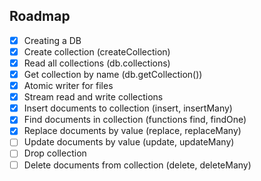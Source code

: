 ## Roadmap

- [x] Creating a DB
- [x] Create collection (createCollection)
- [x] Read all collections (db.collections)
- [x] Get collection by name (db.getCollection())
- [x] Atomic writer for files
- [x] Stream read and write collections
- [x] Insert documents to collection (insert, insertMany)
- [x] Find documents in collection (functions find, findOne)
- [x] Replace documents by value (replace, replaceMany)
- [ ] Update documents by value (update, updateMany)
- [ ] Drop collection
- [ ] Delete documents from collection (delete, deleteMany)

